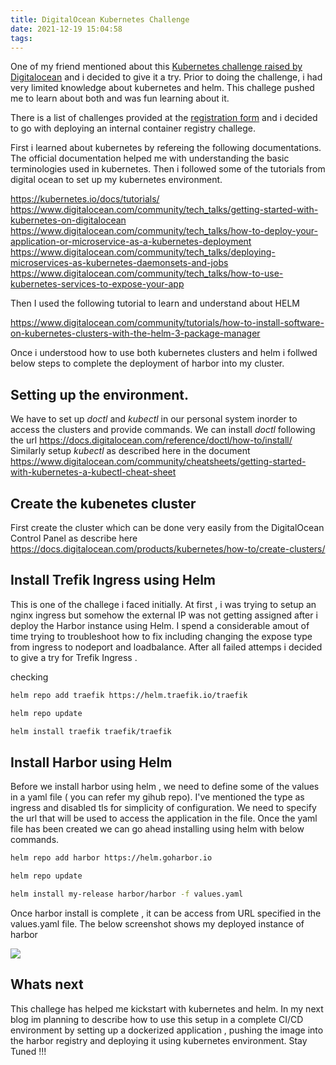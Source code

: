 ```yaml
---
title: DigitalOcean Kubernetes Challenge
date: 2021-12-19 15:04:58
tags:
---
```

One of my friend mentioned about this [Kubernetes challenge raised by Digitalocean](https://www.digitalocean.com/community/pages/kubernetes-challenge) and i decided to give it a try. Prior to doing the challenge, i had very limited knowledge about kubernetes and helm. This challege pushed me to learn about both and was fun learning about it.

There is a list of challenges provided at the [registration form](https://docs.google.com/forms/d/e/1FAIpQLSdil-lIxbh7W08zourmlt2pMWP8Sn8y3u6hhAILR9eiqhy-Ww/viewform) and i decided to go with deploying an internal container registry challege. 

First i learned about kubernetes by refereing the following documentations. The official documentation helped me with understanding the basic terminologies used in kubernetes. Then i followed some of the tutorials from digital ocean to set up my kubernetes environment. 

https://kubernetes.io/docs/tutorials/
https://www.digitalocean.com/community/tech_talks/getting-started-with-kubernetes-on-digitalocean
https://www.digitalocean.com/community/tech_talks/how-to-deploy-your-application-or-microservice-as-a-kubernetes-deployment
https://www.digitalocean.com/community/tech_talks/deploying-microservices-as-kubernetes-daemonsets-and-jobs
https://www.digitalocean.com/community/tech_talks/how-to-use-kubernetes-services-to-expose-your-app

Then I used the following tutorial to learn and understand about HELM

https://www.digitalocean.com/community/tutorials/how-to-install-software-on-kubernetes-clusters-with-the-helm-3-package-manager

Once i understood how to use both kubernetes clusters and helm i follwed below steps to complete the deployment of harbor into my cluster. 

## Setting up the environment.
We have to set up *doctl* and *kubectl* in our personal system inorder to access the clusters and provide commands. 
We can install *doctl* following the url https://docs.digitalocean.com/reference/doctl/how-to/install/ 
Similarly setup *kubectl* as described here in the document https://www.digitalocean.com/community/cheatsheets/getting-started-with-kubernetes-a-kubectl-cheat-sheet

## Create the kubenetes cluster
First create the cluster which can be done very easily from the DigitalOcean Control Panel as describe here https://docs.digitalocean.com/products/kubernetes/how-to/create-clusters/

##  Install Trefik Ingress using Helm
This is one of the challege i faced initially. At first , i was trying to setup an nginx ingress but somehow the external IP was not getting assigned after i deploy the Harbor instance using Helm. I spend a considerable amout of time trying to troubleshoot how to fix including changing the expose type from ingress to nodeport and loadbalance. After all failed attemps i decided to give a try for Trefik Ingress . 


checking 
```sh
helm repo add traefik https://helm.traefik.io/traefik
```


```sh
helm repo update
```


```sh 
helm install traefik traefik/traefik
```


## Install Harbor using Helm
Before we install harbor using helm , we need to define some of the values in a yaml file ( you can refer my gihub repo). I've mentioned the type as ingress and disabled tls for simplicity of configuration. We need to specify the url that will be used to access the application in the file.
Once the yaml file has been created we can go ahead installing using helm with below commands.  

```sh
helm repo add harbor https://helm.goharbor.io
```

```sh
helm repo update
```

```sh
helm install my-release harbor/harbor -f values.yaml
```

Once harbor install is complete , it can be access from URL specified in the values.yaml file. The below screenshot shows my deployed instance of harbor

![](/image/harbor.png)

## Whats next
This challege has helped me kickstart with kubernetes and helm. In my next blog im planning to describe how to use this setup in a complete CI/CD environment by setting up a dockerized application , pushing the image into the harbor registry and deploying it using kubernetes environment. Stay Tuned !!!




